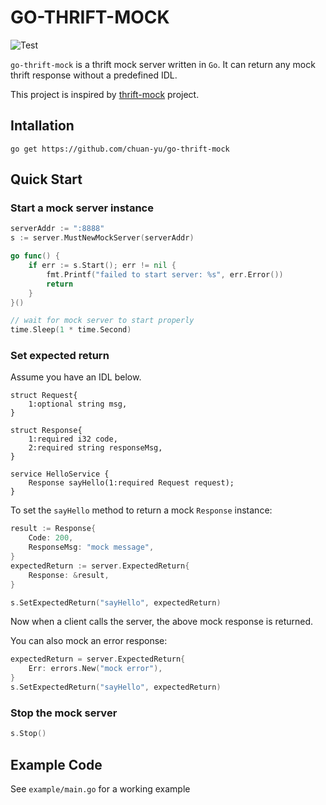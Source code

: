 # GO-THRIFT-MOCK
![Test](https://github.com/chuan-yu/go-thrift-mock/actions/workflows/ci.yml/badge.svg)

`go-thrift-mock` is a thrift mock server written in `Go`. It can return any mock thrift response without a predefined IDL.

This project is inspired by [thrift-mock](https://github.com/didi/thrift-mock) project.

## Intallation
```
go get https://github.com/chuan-yu/go-thrift-mock
```

## Quick Start
### Start a mock server instance
```go
serverAddr := ":8888"
s := server.MustNewMockServer(serverAddr)

go func() {
    if err := s.Start(); err != nil {
        fmt.Printf("failed to start server: %s", err.Error())
        return
    }
}()

// wait for mock server to start properly
time.Sleep(1 * time.Second)
```
### Set expected return

Assume you have an IDL below.
```thrift
struct Request{
    1:optional string msg,
}

struct Response{
    1:required i32 code,
    2:required string responseMsg,
}

service HelloService {
    Response sayHello(1:required Request request);
}
```

To set the `sayHello` method to return a mock `Response` instance:
```go
result := Response{
    Code: 200,
    ResponseMsg: "mock message",
}
expectedReturn := server.ExpectedReturn{
    Response: &result,
}

s.SetExpectedReturn("sayHello", expectedReturn)
```
Now when a client calls the server, the above mock response is returned.

You can also mock an error response:
```go
expectedReturn = server.ExpectedReturn{
    Err: errors.New("mock error"),
}
s.SetExpectedReturn("sayHello", expectedReturn)
```
### Stop the mock server
```go
s.Stop()
```

## Example Code

See `example/main.go` for a working example
